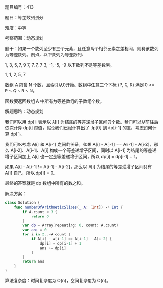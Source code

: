 题目编号：413

题目：等差数列划分

难度：中等

考察范围：动态规划

题干：如果一个数列至少有三个元素，且任意两个相邻元素之差相同，则称该数列为等差数列。例如，以下数列为等差数列:

1, 3, 5, 7, 9
7, 7, 7, 7
3, -1, -5, -9
以下数列不是等差数列。

1, 1, 2, 5, 7

数组 A 包含 N 个数，且索引从0开始。数组中任意三个下标 (P, Q, R) 满足 0 <= P < Q < R < N。

函数要返回数组 A 中所有为等差数组的子数组个数。

解题思路：动态规划

我们可以用 dp[i] 表示以 A[i] 为结尾的等差递增子区间的个数。我们可以从前往后依次计算 dp[i] 的值，假设我们已经计算出了 dp[0] 到 dp[i-1] 的值，考虑如何计算 dp[i]。

我们可以考虑 A[i] 和 A[i-1] 之间的关系，如果 A[i] - A[i-1] == A[i-1] - A[i-2]，那么 A[i-2]、A[i-1]、A[i] 构成一个等差递增子区间，同时以 A[i-1] 为结尾的等差递增子区间加上 A[i] 也一定是等差递增子区间，所以 dp[i] = dp[i-1] + 1。

如果 A[i] - A[i-1] != A[i-1] - A[i-2]，那么以 A[i] 为结尾的等差递增子区间只有 A[i] 自己，所以 dp[i] = 0。

最终的答案就是 dp 数组中所有的数之和。

解决方案：

```swift
class Solution {
    func numberOfArithmeticSlices(_ A: [Int]) -> Int {
        if A.count < 3 {
            return 0
        }
        var dp = Array(repeating: 0, count: A.count)
        var ans = 0
        for i in 2..<A.count {
            if A[i] - A[i-1] == A[i-1] - A[i-2] {
                dp[i] = dp[i-1] + 1
                ans += dp[i]
            }
        }
        return ans
    }
}
```

算法复杂度：时间复杂度为 O(n)，空间复杂度为 O(n)。